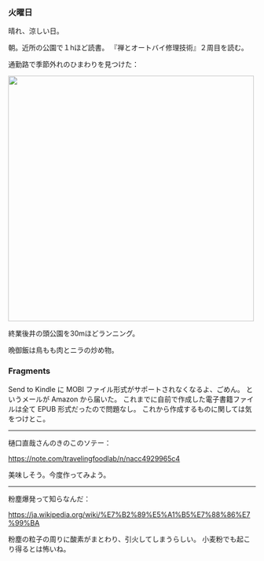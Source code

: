 ### 火曜日

晴れ、涼しい日。

朝。近所の公園で１hほど読書。
『禅とオートバイ修理技術』２周目を読む。

通勤路で季節外れのひまわりを見つけた：

<img src="https://i.imgur.com/tFf3r8d.jpg" width="500">

終業後井の頭公園を30mほどランニング。

晩御飯は鳥もも肉とニラの炒め物。

### Fragments

Send to Kindle に MOBI ファイル形式がサポートされなくなるよ、ごめん。
というメールが Amazon から届いた。
これまでに自前で作成した電子書籍ファイルは全て EPUB 形式だったので問題なし。
これから作成するものに関しては気をつけとこ。

---

樋口直哉さんのきのこのソテー：

https://note.com/travelingfoodlab/n/nacc4929965c4

美味しそう。今度作ってみよう。

---

粉塵爆発って知らなんだ：

https://ja.wikipedia.org/wiki/%E7%B2%89%E5%A1%B5%E7%88%86%E7%99%BA

粉塵の粒子の周りに酸素がまとわり、引火してしまうらしい。
小麦粉でも起こり得るとは怖いね。